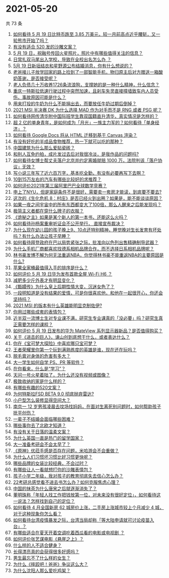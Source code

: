 # 2021-05-20

共 73 条

<!-- BEGIN -->
<!-- 最后更新时间 Thu May 20 2021 08:15:51 GMT+0800 (China Standard Time) -->

1. [如何看待 5 月 19 日比特币跌至 3.85
   万美元，较一月前高点近乎腰斩，又一轮熊市开始了吗？](https://www.zhihu.com/question/460308534)
2. [有没有适合 520 发的沙雕文案？](https://www.zhihu.com/question/459974994)
3. [5 月 19 日，祝融号传回火星照片，照片中有哪些值得关注的信息？](https://www.zhihu.com/question/460335836)
4. [日常扎双马尾出入学校，导致在全校出名怎么办 ？](https://www.zhihu.com/question/296691549)
5. [5月 19 日新垣结衣和星野源公布结婚消息，你有什么想说的？](https://www.zhihu.com/question/460300576)
6. [老爸接儿子放学回家的路上捡到了一部智能手机，物归原主后对方赠送一箱酸奶答谢，是否接受呢？](https://www.zhihu.com/question/459438665)
7. [老人负债几十万收养1726条流浪狗，支撑她的是一种什么精神，什么信念？](https://www.zhihu.com/question/460077629)
8. [重庆一特斯拉低速行驶过程中突然加速，且刹车失灵直接撞墙致车内人员受伤，事故原因可能是什么？](https://www.zhihu.com/question/460318919)
9. [用来打投的牛奶为什么不能捐出去，而要放任牛奶过期后倒掉？](https://www.zhihu.com/question/457869965)
10. [2021 MSI 半决赛 DK 为什么选择 MAD 作为对手而不是 RNG 或者 PSG
    呢？](https://www.zhihu.com/question/460223247)
11. [如何看待网传清华附中国际班学生靠双国籍直升清华，真实情况是怎样的？](https://www.zhihu.com/question/460168268)
12. [超 2
    亿的单身青年，是如何成为「月光」一族主力军的？如何看待「单身经济」？](https://www.zhihu.com/question/459406857)
13. [如何看待 Google Docs 将从 HTML 迁移到基于 Canvas
    渲染？](https://www.zhihu.com/question/459251463)
14. [有没有好吃的半成品食物推荐，热一下就可以吃的那种？](https://www.zhihu.com/question/448200772)
15. [中国建筑为什么那么爱贴瓷砖？](https://www.zhihu.com/question/21423128)
16. [和别人互免约拍，成片发过去后对我很冷淡，是我作品的问题吗?](https://www.zhihu.com/question/454019532)
17. [如何看待女博士帮丈夫落户北京并约定离婚就赔 1000
    万，法院判该「落户协议」无效？](https://www.zhihu.com/question/460283594)
18. [写小说三年写了近六百万字，基本吃全勤，有没有必要再写下去啊？](https://www.zhihu.com/question/436659113)
19. [10到15万左右的汽车有哪些比较好的求推荐？](https://www.zhihu.com/question/265777506)
20. [如何评价2021年第三届阿里巴巴全球数学竞赛？](https://www.zhihu.com/question/459652793)
21. [申上了NYU，但是家庭条件不是很好，需要卖一套房才能读，到底要不要去?](https://www.zhihu.com/question/366070430)
22. [这次的《生化危机
    8：村庄》是否已经火到出圈？如果是，能不能谈谈原因？](https://www.zhihu.com/question/458953377)
23. [如果一夜之间宇宙中的所有东西都变大了100倍，那么人醒来之后能发现吗？](https://www.zhihu.com/question/287131013)
24. [极简主义者都在穿什么牌子的衣服？](https://www.zhihu.com/question/439287256)
25. [《诡秘之主》如果是某个新人的第一本书，还能这么火吗？](https://www.zhihu.com/question/431797049)
26. [如何看待孙杨案重审听证会不公开举行， 直接宣布裁决？](https://www.zhihu.com/question/460075107)
27. [为什么现在幼儿园的孩子晚上9、10点还特别精神，睡觉晚对生长发育有坏处吗？有什么办法让孩子早睡？](https://www.zhihu.com/question/459339958)
28. [如何看待拜登政府在巴以局势紧张之际，批准向以色列出售精确制导武器？](https://www.zhihu.com/question/460005223)
29. [为什么手机厂商都喜欢找德系相机品牌合作，而不选择日系相机品牌呢？](https://www.zhihu.com/question/459953910)
30. [林书豪发博不解为何无法重返NBA，你觉得林书豪不能重返NBA的主要原因是什么?](https://www.zhihu.com/question/460240591)
31. [苹果全家桶最值得入手的排序是什么？](https://www.zhihu.com/question/453146906)
32. [如何评价 5 月 19 日华为发布首款全屋 Wi-Fi H6 ？](https://www.zhihu.com/question/460306867)
33. [减肥多少斤外表才有明显变化？](https://www.zhihu.com/question/370480474)
34. [《甄嬛传》为什么皇上后期性情大变，沉迷女色了？](https://www.zhihu.com/question/459465312)
35. [一段明知道是没有结果的爱情，可是你很喜欢他，和他在一起很开心，你还会坚持吗？](https://www.zhihu.com/question/455741920)
36. [2021 MSI 的版本有什么英雄能明显克制佐伊?](https://www.zhihu.com/question/460053887)
37. [你用过哪些成套的表情包？](https://www.zhihu.com/question/309075180)
38. [近半双一流博士生对专业课不满，研究生专业课真的「没必要」吗？研究生真正需要怎样的课程？](https://www.zhihu.com/question/460069147)
39. [如何评价 5 月 19 日发布的华为 MateView
    系列显示器新品？是否值得购买？](https://www.zhihu.com/question/460301000)
40. [关于《进击的巨人》，谏山创到底想干什么，或者表达什么？](https://www.zhihu.com/question/453504802)
41. [你在《宝可梦大探险》中喜欢哪只宝可梦？](https://www.zhihu.com/question/459179528)
42. [王者荣耀里你第一个玩到满熟练度的英雄是谁，现在还在玩吗？](https://www.zhihu.com/question/459741677)
43. [脱毛膏对身体的危害有多大？](https://www.zhihu.com/question/21700375)
44. [大一学生如何自学 PS、PR 等软件？](https://www.zhihu.com/question/350255171)
45. [在你看来，什么是“学习”？](https://www.zhihu.com/question/20190827)
46. [天问一号火星着陆了，为什么还没有视频或图像？](https://www.zhihu.com/question/459713285)
47. [极致收纳的家是什么样的？](https://www.zhihu.com/question/331434969)
48. [有哪些有趣的520文案？](https://www.zhihu.com/question/395903926)
49. [为何特斯拉FSD BETA 9.0 彻底抛弃雷达?](https://www.zhihu.com/question/455439504)
50. [小户型怎么装修显得空间大？](https://www.zhihu.com/question/451689301)
51. [南京一 12
    岁男孩凌晨去坟场找妈妈，在面对生离死别问题时，如何帮助孩子抚平创伤？](https://www.zhihu.com/question/460220425)
52. [一辈子不结婚会面临哪些困难？](https://www.zhihu.com/question/424799240)
53. [哪些事你去了北欧才知道？](https://www.zhihu.com/question/313042878)
54. [有没有关于日落的温柔文案？](https://www.zhihu.com/question/439010021)
55. [为什么英国一直是热门的留学国家？](https://www.zhihu.com/question/458885134)
56. [大一准备考研会不会太早了？](https://www.zhihu.com/question/307998976)
57. [《原神》优菈手感是否存在问题，米哈游会不会重做？](https://www.zhihu.com/question/460163647)
58. [为什么人们习惯坏习惯比好习惯更快呢？](https://www.zhihu.com/question/457338579)
59. [哪些品牌的女装比较经典，不会过时？](https://www.zhihu.com/question/26497762)
60. [有哪些让人一看就想打你的沙雕表情包？](https://www.zhihu.com/question/457477905)
61. [孩子小学二年级，我对孩子的教育彻底失去信心怎么办？](https://www.zhihu.com/question/431447269)
62. [22考研总感觉看不进去书怎么办？如何克服焦虑心理？](https://www.zhihu.com/question/460099479)
63. [中国的抹茶为什么唐宋之后就逐渐消失了？](https://www.zhihu.com/question/22132630)
64. [董明珠称「年轻人找工作把钱放第一位，对未来没有很好定位」，如何看待这一说法？怎样找到自己的定位？](https://www.zhihu.com/question/460116131)
65. [如何看待 4 月全国新房 62 城房价上涨，二手房上涨城市较上个月减少 4
    城，对于这种现象你怎么看？](https://www.zhihu.com/question/459959827)
66. [如何看待台湾疫情暴发之际，台湾当局却称「等大陆申请就可讨论疫苗入台」？](https://www.zhihu.com/question/460171280)
67. [有哪些适合在夏天开着空调吃着西瓜看的电影或电视剧 ？](https://www.zhihu.com/question/459399449)
68. [如何评价张艺谋电影《悬崖之上》？](https://www.zhihu.com/question/451738975)
69. [什么样的人不适合健身？](https://www.zhihu.com/question/459306994)
70. [长得漂亮真的会获得很多好感吗？](https://www.zhihu.com/question/447895641)
71. [男生最忘不了什么样的女生？](https://www.zhihu.com/question/320387789)
72. [为什么《摔跤吧！爸爸》争议这么大？](https://www.zhihu.com/question/59143980)
73. [为什么沈阳人那么爱吃鸡架？](https://www.zhihu.com/question/21313944)

<!-- END -->
